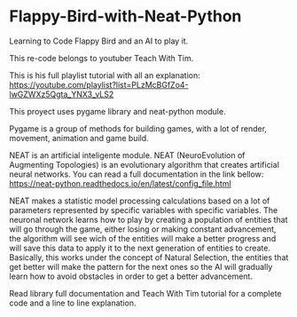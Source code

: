 # Flappy-Bird-with-Neat-Python
 Learning to Code Flappy Bird and an AI to play it.

 This re-code belongs to youtuber Teach With Tim. 

 This is his full playlist tutorial with all an explanation:
 	https://youtube.com/playlist?list=PLzMcBGfZo4-lwGZWXz5Qgta_YNX3_vLS2
  
  This proyect uses pygame library and neat-python module.
  
  Pygame is a group of methods for building games, with a lot of render, movement, animation and game build.
  
  NEAT is an artificial inteligente module. NEAT (NeuroEvolution of Augmenting Topologies) is an evolutionary algorithm that creates artificial neural networks.
  You can read a full documentation in the link bellow:
  https://neat-python.readthedocs.io/en/latest/config_file.html
  
  NEAT makes a statistic model processing calculations based on a lot of parameters represented by specific variables with specific variables. The neuronal network learns how to play by creating a population of entities that will go through the game, either losing or making constant advancement, the algorithm will see wich of the entities will make a better progress and will save this data to apply it to the next generation of entities to create. Basically, this works under the concept of Natural Selection, the entities that get better will make the pattern for the next ones so the AI will gradually learn how to avoid obstacles in order to get a better advancement. 
  
  Read library full documentation and Teach With Tim tutorial for a complete code and a line to line explanation.
